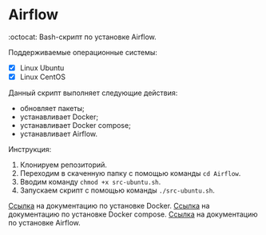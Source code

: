 # Airflow
:octocat: Bash-скрипт по установке Airflow.

Поддерживаемые операционные системы:
- [x] Linux Ubuntu
- [x] Linux CentOS

Данный скрипт выполняет следующие действия:
- обновляет пакеты;
- устанавливает Docker;
- устанавливает Docker compose;
- устанавливает Airflow.

Инструкция:
1) Клонируем репозиторий.
2) Переходим в скаченную папку с помощью команды `cd Airflow`.
3) Вводим команду `chmod +x src-ubuntu.sh`.
4) Запускаем скрипт с помощью команды `./src-ubuntu.sh`.

[Ссылка](https://docs.docker.com/engine/install/) на документацию по установке Docker.
[Ссылка](https://docs.docker.com/compose/install/) на документацию по установке Docker compose.
[Ссылка](https://airflow.apache.org/docs/apache-airflow/stable/howto/docker-compose/index.html) на документацию по установке Airflow.
